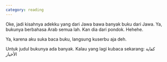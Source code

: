```yaml
---
category: reading
---
```


Oke, jadi kisahnya adekku yang dari Jawa bawa banyak buku dari Jawa. Ya, bukunya berbahasa Arab semua lah. Kan dia dari pondok. Hehehe.

Ya, karena aku suka baca buku, langsung kuserbu aja deh.

Untuk judul bukunya ada banyak. Kalau yang lagi kubaca sekarang: كفاية الأخيار